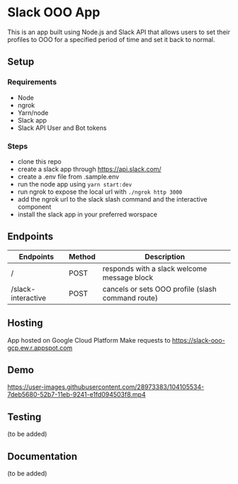 # Slack OOO App
This is an app built using Node.js and Slack API that allows users to set their profiles to OOO for a specified period of time and set it back to normal.

## Setup
### Requirements
- Node
- ngrok
- Yarn/node
- Slack app
- Slack API User and Bot tokens

### Steps
- clone this repo
- create a slack app through https://api.slack.com/
- create a .env file from .sample.env
- run the node app using `yarn start:dev`
- run ngrok to expose the local url with `./ngrok http 3000`
- add the ngrok url to the slack slash command and the interactive component
- install the slack app in your preferred worspace

## Endpoints
| Endpoints                 | Method  | Description                                         |
|---------------------------|---------|-----------------------------------------------------|
|  /                        | POST    | responds with a slack welcome message block         |
|  /slack-interactive       | POST    | cancels or sets OOO profile (slash command route)   | 


## Hosting
App hosted on Google Cloud Platform
Make requests to https://slack-ooo-gcp.ew.r.appspot.com

## Demo
https://user-images.githubusercontent.com/28973383/104105534-7deb5680-52b7-11eb-9241-e1fd094503f8.mp4

## Testing
(to be added)

## Documentation
(to be added)
